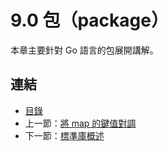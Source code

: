 # 9.0 包（package）

本章主要針對 Go 語言的包展開講解。

## 連結

- [目錄](directory.md)
- 上一節：[將 map 的鍵值對調](08.6.md)
- 下一節：[標準庫概述](09.1.md)